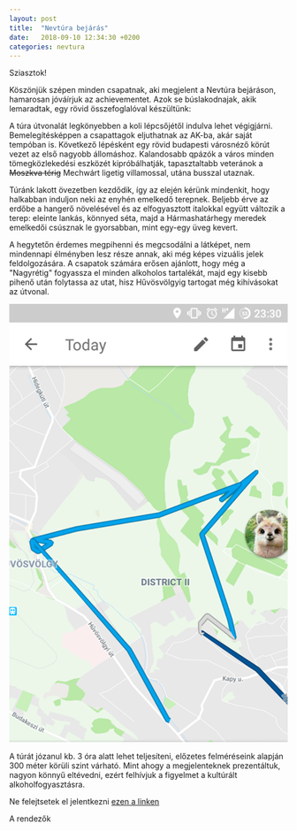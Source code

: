 ```yaml
---
layout: post
title:  "Nevtúra bejárás"
date:   2018-09-10 12:34:30 +0200
categories: nevtura
---
```


Sziasztok!

Köszönjük szépen minden csapatnak, aki megjelent a Nevtúra bejáráson, hamarosan jóváírjuk az achievementet. Azok se búslakodnajak, akik lemaradtak, egy rövid összefoglalóval készültünk:

A túra útvonalát legkönyebben a koli lépcsőjétől indulva lehet végigjárni. Bemelegítésképpen a csapattagok eljuthatnak az AK-ba, akár saját tempóban is. Következő lépésként egy rövid budapesti városnéző körút vezet az első nagyobb állomáshoz. Kalandosabb qpázók a város minden tömegközlekedési eszközét kipróbálhatják, tapasztaltabb veteránok a ~~Moszkva térig~~ Mechwárt ligetig villamossal, utána busszal utaznak.

Túránk lakott övezetben kezdődik, így az elején kérünk mindenkit, hogy halkabban induljon neki az enyhén emelkedő terepnek. Beljebb érve az erdőbe a hangerő növelésével és az elfogyasztott italokkal együtt változik a terep: eleinte lankás, könnyed séta, majd a Hármashatárhegy meredek emelkedői csúsznak le gyorsabban, mint egy-egy üveg kevert.

A hegytetőn érdemes megpihenni és megcsodálni a látképet, nem mindennapi élményben lesz része annak, aki még képes vizuális jelek feldolgozására. A csapatok számára erősen ajánlott, hogy még a "Nagyrétig" fogyassza el minden alkoholos tartalékát, majd egy kisebb pihenő után folytassa az utat, hisz Hűvösvölgyig tartogat még kihívásokat az útvonal.

![Google Maps Timeline](/assets/posts/nevtura-utvonal-1.png)

A túrát józanul kb. 3 óra alatt lehet teljesíteni, előzetes felméréseink alapján 300 méter körüli szint várható. Mint ahogy a megjelenteknek prezentáltuk, nagyon könnyű eltévedni, ezért felhívjuk a figyelmet a kultúrált alkoholfogyasztásra.

Ne felejtsetek el jelentkezni [ezen a linken][doodle-jelentkezes]

A rendezők

[doodle-jelentkezes]: https://doodle.com/poll/mgqbapthe276h6py
